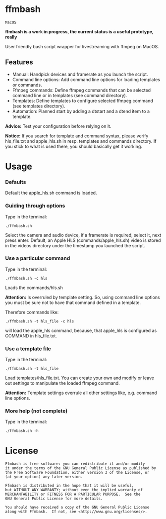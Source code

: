 # ffmbash
```MacOS```

**ffmbash is a work in progress, the current status is a useful prototype, really**

User friendly bash script wrapper for livestreaming with ffmpeg on MacOS.

## Features
- Manual: Handpick devices and framerate as you launch the script.
- Command line options: Add command line options for loading templates or commands.
- Ffmpeg commands: Define ffmpeg commands that can be selected command line or in templates (see command directory).
- Templates: Define templates to configure selected ffmpeg command (see templates directory).
- Automation: Planned start by adding a dtstart and a dtend item to a template.

**Advice:** Test your configuration before relying on it.

**Notice:** If you search for template and command syntax, please verify hls_file.txt and apple_hls.sh in resp. templates and commands directory. If you stick to what is used there, you should basically get it working.

# Usage

### Defaults

Default the apple_hls.sh command is loaded.

### Guiding through options

Type in the terminal:
```
./ffmbash.sh
```
Select the camera and audio device, if a framerate is required, select it, next press enter. Default, an Apple HLS (commands/apple_hls.sh) video is stored in the videos directory under the timestamp you launched the script.


### Use a particular command

Type in the terminal:

```
./ffmbash.sh -c hls
```
Loads the commands/hls.sh

**Attention:** Is overruled by template setting. So, using command line options you must be sure not to have that command defined in a template.

Therefore commands like:

```
./ffmbash.sh -t hls_file -c hls
```

will load the apple_hls command, because, that apple_hls is configured as COMMAND in hls_file.txt.


### Use a template file

Type in the terminal:

```
./ffmbash.sh -t hls_file
```
Load templates/hls_file.txt. You can create your own and modify or leave out settings to manipulate the loaded ffmpeg command.

**Attention:** Template settings overrule all other settings like, e.g. command line options.

### More help (not complete)

Type in the terminal:
```
./ffmbash.sh -h
```


# License
```
Ffmbash is free software: you can redistribute it and/or modify
it under the terms of the GNU General Public License as published by
the Free Software Foundation, either version 3 of the License, or
(at your option) any later version.

Ffmbash is distributed in the hope that it will be useful,
but WITHOUT ANY WARRANTY; without even the implied warranty of
MERCHANTABILITY or FITNESS FOR A PARTICULAR PURPOSE.  See the
GNU General Public License for more details.

You should have received a copy of the GNU General Public License
along with Ffmbash.  If not, see <http://www.gnu.org/licenses/>.
```
